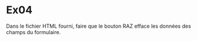 # Ex04
Dans le fichier HTML fourni, faire que le bouton RAZ efface les données des champs du formulaire.
